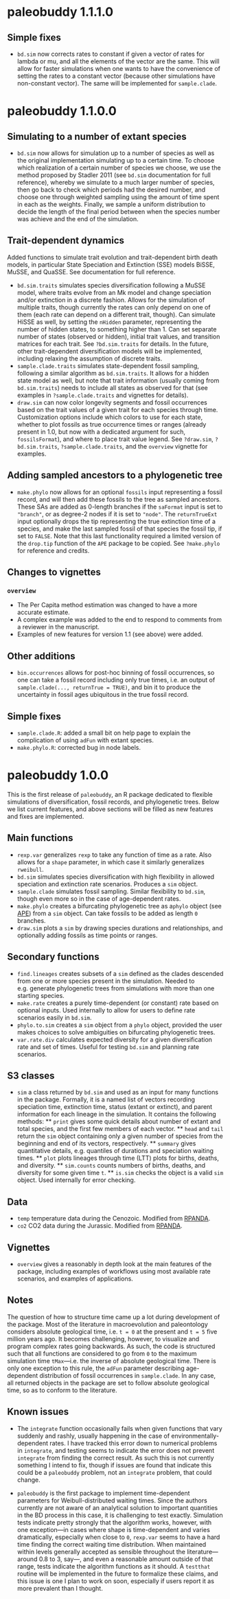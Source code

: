 
<!-- NEWS.md is generated from NEWS.Rmd. Please edit that file -->

# paleobuddy 1.1.1.0

## Simple fixes

- `bd.sim` now corrects rates to constant if given a vector of rates for
  lambda or mu, and all the elements of the vector are the same. This
  will allow for faster simulations when one wants to have the
  convenience of setting the rates to a constant vector (because other
  simulations have non-constant vector). The same will be implemented
  for `sample.clade`.

# paleobuddy 1.1.0.0

## Simulating to a number of extant species

- `bd.sim` now allows for simulation up to a number of species as well
  as the original implementation simulating up to a certain time. To
  choose which realization of a certain number of species we choose, we
  use the method proposed by Stadler 2011 (see `bd.sim` documentation
  for full reference), whereby we simulate to a much larger number of
  species, then go back to check which periods had the desired number,
  and choose one through weighted sampling using the amount of time
  spent in each as the weights. Finally, we sample a uniform
  distribution to decide the length of the final period between when the
  species number was achieve and the end of the simulation.

## Trait-dependent dynamics

Added functions to simulate trait evolution and trait-dependent birth
death models, in particular State Speciation and Extinction (SSE) models
BiSSE, MuSSE, and QuaSSE. See documentation for full reference.

- `bd.sim.traits` simulates species diversification following a MuSSE
  model, where traits evolve from an Mk model and change speciation
  and/or extinction in a discrete fashion. Allows for the simulation of
  multiple traits, though currently the rates can only depend on one of
  them (each rate can depend on a different trait, though). Can simulate
  HiSSE as well, by setting the `nHidden` parameter, representing the
  number of hidden states, to something higher than 1. Can set separate
  number of states (observed or hidden), initial trait values, and
  transition matrices for each trait. See `?bd.sim.traits` for details.
  In the future, other trait-dependent diversification models will be
  implemented, including relaxing the assumption of discrete traits.
- `sample.clade.traits` simulates state-dependent fossil sampling,
  following a similar algorithm as `bd.sim.traits`. It allows for a
  hidden state model as well, but note that trait information (usually
  coming from `bd.sim.traits`) needs to include all states as observed
  for that (see examples in `?sample.clade.traits` and vignettes for
  details).
- `draw.sim` can now color longevity segments and fossil occurrences
  based on the trait values of a given trait for each species through
  time. Customization options include which colors to use for each
  state, whether to plot fossils as true occurrence times or ranges
  (already present in 1.0, but now with a dedicated argument for such,
  `fossilsFormat`), and where to place trait value legend. See
  `?draw.sim`, `?bd.sim.traits`, `?sample.clade.traits`, and the
  `overview` vignette for examples.

## Adding sampled ancestors to a phylogenetic tree

- `make.phylo` now allows for an optional `fossils` input representing a
  fossil record, and will then add these fossils to the tree as sampled
  ancestors. These SAs are added as 0-length branches if the `saFormat`
  input is set to `"branch"`, or as degree-2 nodes if it is set to
  `"node"`. The `returnTrueExt` input optionally drops the tip
  representing the true extinction time of a species, and make the last
  sampled fossil of that species the fossil tip, if set to `FALSE`. Note
  that this last functionality required a limited version of the
  `drop.tip` function of the `APE` package to be copied. See
  `?make.phylo` for reference and credits.

## Changes to vignettes

### `overview`

- The Per Capita method estimation was changed to have a more accurate
  estimate.
- A complex example was added to the end to respond to comments from a
  reviewer in the manuscript.
- Examples of new features for version 1.1 (see above) were added.

## Other additions

- `bin.occurrences` allows for post-hoc binning of fossil occurrences,
  so one can take a fossil record including only true times, i.e. an
  output of `sample.clade(..., returnTrue = TRUE)`, and bin it to
  produce the uncertainty in fossil ages ubiquitous in the true fossil
  record.

## Simple fixes

- `sample.clade.R`: added a small bit on help page to explain the
  complication of using `adFun` with extant species.
- `make.phylo.R`: corrected bug in node labels.

# paleobuddy 1.0.0

This is the first release of `paleobuddy`, an R package dedicated to
flexible simulations of diversification, fossil records, and
phylogenetic trees. Below we list current features, and above sections
will be filled as new features and fixes are implemented.

## Main functions

- `rexp.var` generalizes `rexp` to take any function of time as a rate.
  Also allows for a `shape` parameter, in which case it similarly
  generalizes `rweibull`.
- `bd.sim` simulates species diversification with high flexibility in
  allowed speciation and extinction rate scenarios. Produces a `sim`
  object.
- `sample.clade` simulates fossil sampling. Similar flexibility to
  `bd.sim`, though even more so in the case of age-dependent rates.
- `make.phylo` creates a bifurcating phylogenetic tree as a`phylo`
  object (see [APE](https://CRAN.R-project.org/package=ape)) from a
  `sim` object. Can take fossils to be added as length `0` branches.
- `draw.sim` plots a `sim` by drawing species durations and
  relationships, and optionally adding fossils as time points or ranges.

## Secondary functions

- `find.lineages` creates subsets of a `sim` defined as the clades
  descended from one or more species present in the simulation. Needed
  to e.g. generate phylogenetic trees from simulations with more than
  one starting species.
- `make.rate` creates a purely time-dependent (or constant) rate based
  on optional inputs. Used internally to allow for users to define rate
  scenarios easily in `bd.sim`.
- `phylo.to.sim` creates a `sim` object from a `phylo` object, provided
  the user makes choices to solve ambiguities on bifurcating
  phylogenetic trees.
- `var.rate.div` calculates expected diversity for a given
  diversification rate and set of times. Useful for testing `bd.sim` and
  planning rate scenarios.

## S3 classes

- `sim` a class returned by `bd.sim` and used as an input for many
  functions in the package. Formally, it is a named list of vectors
  recording speciation time, extinction time, status (extant or
  extinct), and parent information for each lineage in the simulation.
  It contains the following methods: \*\* `print` gives some quick
  details about number of extant and total species, and the first few
  members of each vector. \*\* `head` and `tail` return the `sim` object
  containing only a given number of species from the beginning and end
  of its vectors, respectively. \*\* `summary` gives quantitative
  details, e.g. quantiles of durations and speciation waiting times.
  \*\* `plot` plots lineages through time (LTT) plots for births,
  deaths, and diversity. \*\* `sim.counts` counts numbers of births,
  deaths, and diversity for some given time `t`. \*\* `is.sim` checks
  the object is a valid `sim` object. Used internally for error
  checking.

## Data

- `temp` temperature data during the Cenozoic. Modified from
  [RPANDA](https://CRAN.R-project.org/package=RPANDA).
- `co2` CO2 data during the Jurassic. Modified from
  [RPANDA](https://CRAN.R-project.org/package=RPANDA).

## Vignettes

- `overview` gives a reasonably in depth look at the main features of
  the package, including examples of workflows using most available rate
  scenarios, and examples of applications.

## Notes

The question of how to structure time came up a lot during development
of the package. Most of the literature in macroevolution and
paleontology considers absolute geological time, i.e. `t = 0` at the
present and `t = 5` five million years ago. It becomes challenging,
however, to visualize and program complex rates going backwards. As
such, the code is structured such that all functions are considered to
go from `0` to the maximum simulation time `tMax`—i.e. the inverse of
absolute geological time. There is only one exception to this rule, the
`adFun` parameter describing age-dependent distribution of fossil
occurrences in `sample.clade`. In any case, all returned objects in the
package are set to follow absolute geological time, so as to conform to
the literature.

## Known issues

- The `integrate` function occasionally fails when given functions that
  vary suddenly and rashly, usually happening in the case of
  environmentally-dependent rates. I have tracked this error down to
  numerical problems in `integrate`, and testing seems to indicate the
  error does not prevent `integrate` from finding the correct result. As
  such this is not currently something I intend to fix, though if issues
  are found that indicate this could be a `paleobuddy` problem, not an
  `integrate` problem, that could change.

- `paleobuddy` is the first package to implement time-dependent
  parameters for Weibull-distributed waiting times. Since the authors
  currently are not aware of an analytical solution to important
  quantities in the BD process in this case, it is challenging to test
  exactly. Simulation tests indicate pretty strongly that the algorithm
  works, however, with one exception—in cases where shape is
  time-dependent and varies dramatically, especially when close to `0`,
  `rexp.var` seems to have a hard time finding the correct waiting time
  distribution. When maintained within levels generally accepted as
  sensible throughout the literature—around 0.8 to 3, say—, and even a
  reasonable amount outside of that range, tests indicate the algorithm
  functions as it should. A `testthat` routine will be implemented in
  the future to formalize these claims, and this issue is one I plan to
  work on soon, especially if users report it as more prevalent than I
  thought.
